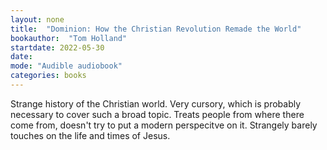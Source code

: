 ```yaml
---
layout: none
title:  "Dominion: How the Christian Revolution Remade the World"
bookauthor:  "Tom Holland"
startdate: 2022-05-30
date:
mode: "Audible audiobook"
categories: books
---
```


Strange history of the Christian world. Very cursory, which is probably
necessary to cover such a broad topic. Treats people from where there come
from, doesn't try to put a modern perspecitve on it. Strangely barely touches
on the life and times of Jesus.
